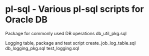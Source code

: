 # pl-sql - Various pl-sql scripts for Oracle DB

Package for commonly used DB operations
 db_util_pkg.sql 
  
  
Logging table, package and test script
 create_job_log_table.sql
 db_logging_pkg.sql 
 test_logging.sql